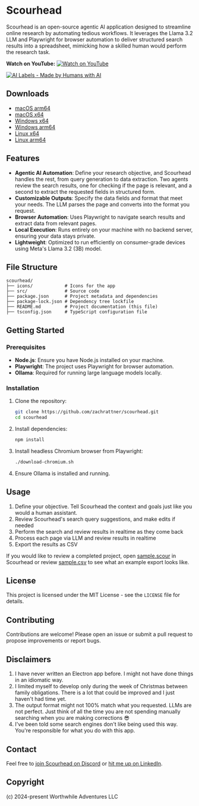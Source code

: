 # Scourhead

Scourhead is an open-source agentic AI application designed to streamline online research by automating tedious workflows. It leverages the Llama 3.2 LLM and Playwright for browser automation to deliver structured search results into a spreadsheet, mimicking how a skilled human would perform the research task.

**Watch on YouTube:**
[![Watch on YouTube](https://img.youtube.com/vi/fwtTrSmRK34/0.jpg)](https://www.youtube.com/watch?v=fwtTrSmRK34)

[![AI Labels - Made by Humans with AI](https://ailabels.org/badges/AI%20Labels%20-%20Human%20and%20AI.svg "Made By Humans with AI")](https://ailabels.org)

## Downloads
- [macOS arm64](https://scourhead.com/releases/Scourhead-arm64.dmg)
- [macOS x64](https://scourhead.com/releases/Scourhead-x64.dmg)
- [Windows x64](https://scourhead.com/releases/Scourhead-Setup-x64.exe)
- [Windows arm64](https://scourhead.com/releases/Scourhead-Setup-arm64.exe)
- [Linux x64](https://scourhead.com/releases/scourhead_amd64.deb)
- [Linux arm64](https://scourhead.com/releases/scourhead_arm64.deb)

## Features

- **Agentic AI Automation**: Define your research objective, and Scourhead handles the rest, from query generation to data extraction. Two agents review the search results, one for checking if the page is relevant, and a second to extract the requested fields in structured form.
- **Customizable Outputs**: Specify the data fields and format that meet your needs. The LLM parses the page and converts into the format you request.
- **Browser Automation**: Uses Playwright to navigate search results and extract data from relevant pages.
- **Local Execution**: Runs entirely on your machine with no backend server, ensuring your data stays private.
- **Lightweight**: Optimized to run efficiently on consumer-grade devices using Meta's Llama 3.2 (3B) model.

## File Structure

```
scourhead/
├── icons/            # Icons for the app
├── src/              # Source code
├── package.json      # Project metadata and dependencies
├── package-lock.json # Dependency tree lockfile
├── README.md         # Project documentation (this file)
├── tsconfig.json     # TypeScript configuration file
```

## Getting Started

### Prerequisites
- **Node.js**: Ensure you have Node.js installed on your machine.
- **Playwright**: The project uses Playwright for browser automation.
- **Ollama**: Required for running large language models locally.

### Installation
1. Clone the repository:
   ```bash
   git clone https://github.com/zachrattner/scourhead.git
   cd scourhead
   ```
2. Install dependencies:
   ```bash
   npm install
   ```
3. Install headless Chromium browser from Playwright:
   ```bash
   ./download-chromium.sh
   ```
4. Ensure Ollama is installed and running.

## Usage
1. Define your objective. Tell Scourhead the context and goals just like you would a human assistant.
2. Review Scourhead's search query suggestions, and make edits if needed
3. Perform the search and review results in realtime as they come back
4. Process each page via LLM and review results in realtime
5. Export the results as CSV 

If you would like to review a completed project, open [sample.scour](examples/sample.scour) in Scourhead or review [sample.csv](examples/sample.csv) to see what an example export looks like.

## License
This project is licensed under the MIT License - see the `LICENSE` file for details.

## Contributing
Contributions are welcome! Please open an issue or submit a pull request to propose improvements or report bugs.

## Disclaimers
1. I have never written an Electron app before. I might not have done things in an idiomatic way. 
2. I limited myself to develop only during the week of Christmas between family obligations. There is a lot that could be improved and I just haven't had time yet.
3. The output format might not 100% match what you requested. LLMs are not perfect. Just think of all the time you are not spending manually searching when you are making corrections 😎
4. I've been told some search engines don't like being used this way. You're responsible for what you do with this app. 

## Contact
Feel free to [join Scourhead on Discord](https://discord.gg/N9NKfSDWme) or [hit me up on LinkedIn](https://linkedin.com/in/zachrattner).

## Copyright
(c) 2024-present Worthwhile Adventures LLC
